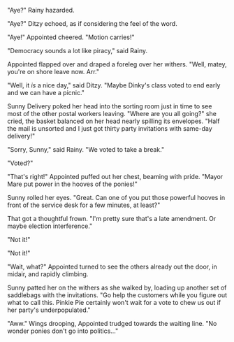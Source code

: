 "Aye?" Rainy hazarded.

"Aye?" Ditzy echoed, as if considering the feel of the word.

"Aye!" Appointed cheered. "Motion carries!"

"Democracy sounds a lot like piracy," said Rainy.

Appointed flapped over and draped a foreleg over her withers. "Well, matey, you're on shore leave now. Arr."

"Well, it *is* a nice day," said Ditzy. "Maybe Dinky's class voted to end early and we can have a picnic."

Sunny Delivery poked her head into the sorting room just in time to see most of the other postal workers leaving. "Where are you all going?" she cried, the basket balanced on her head nearly spilling its envelopes. "Half the mail is unsorted and I just got thirty party invitations with same-day delivery!"

"Sorry, Sunny," said Rainy. "We voted to take a break."

"Voted?"

"That's right!" Appointed puffed out her chest, beaming with pride. "Mayor Mare put power in the hooves of the ponies!"

Sunny rolled her eyes. "Great. Can one of you put those powerful hooves in front of the service desk for a few minutes, at least?"

That got a thoughtful frown. "I'm pretty sure that's a late amendment. Or maybe election interference."

"Not it!"

"Not it!"

"Wait, what?" Appointed turned to see the others already out the door, in midair, and rapidly climbing.

Sunny patted her on the withers as she walked by, loading up another set of saddlebags with the invitations. "Go help the customers while you figure out what to call this. Pinkie Pie certainly won't wait for a vote to chew us out if her party's underpopulated."

"Aww." Wings drooping, Appointed trudged towards the waiting line. "No wonder ponies don't go into politics…"